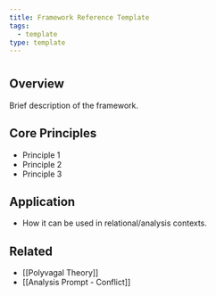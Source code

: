 ```yaml
---
title: Framework Reference Template
tags:
  - template
type: template
---
```


<!-- @format -->

# <Framework Name>

## Overview

Brief description of the framework.

## Core Principles

- Principle 1
- Principle 2
- Principle 3

## Application

- How it can be used in relational/analysis contexts.

## Related

- [[Polyvagal Theory]]
- [[Analysis Prompt - Conflict]]

